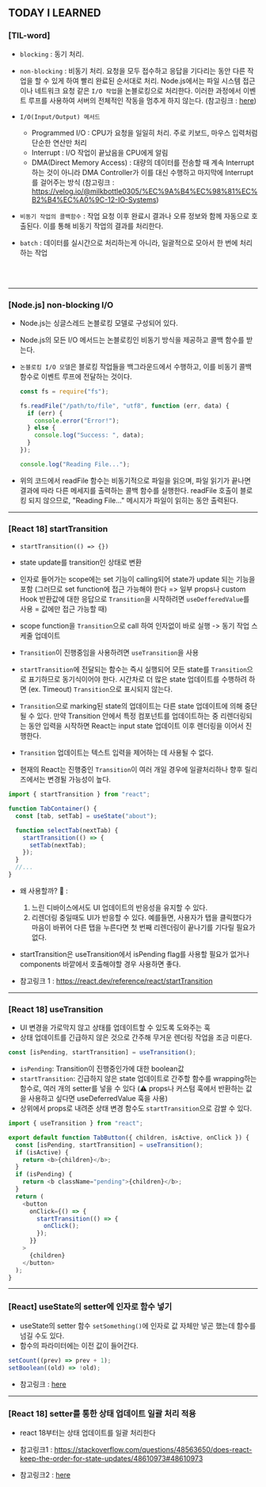 ## TODAY I LEARNED

### [TIL-word]

- `blocking` : 동기 처리.

- `non-blocking` : 비동기 처리. 요청을 모두 접수하고 응답을 기다리는 동안 다른 작업을 할 수 있게 하여 빨리 완료된 순서대로 처리. Node.js에서는 파일 시스템 접근이나 네트워크 요청 같은 `I/O 작업`을 논블로킹으로 처리한다. 이러한 과정에서 이벤트 루프를 사용하여 서버의 전체적인 작동을 멈추게 하지 않는다. (참고링크 : [here](https://velog.io/@newsilver1028/Node.js-study-3%EC%A3%BC%EC%B0%A8-%EB%B9%84%EB%8F%99%EA%B8%B0-non-blocking-IO-single-thread-%EC%BD%9C%EC%8A%A4%ED%83%9D-%EC%9D%B4%EB%B2%A4%ED%8A%B8-%EB%A3%A8%ED%94%84-%EB%A9%94%EC%84%B8%EC%A7%80-%ED%81%90))

- `I/O(Input/Output) 메서드`
  - Programmed I/O : CPU가 요청을 일일히 처리. 주로 키보드, 마우스 입력처럼 단순한 연산만 처리
  - Interrupt : I/O 작업이 끝났음을 CPU에게 알림
  - DMA(Direct Memory Access) : 대량의 데이터를 전송할 때 계속 Interrupt하는 것이 아니라 DMA Controller가 이를 대신 수행하고 마지막에 Interrupt를 걸어주는 방식 (참고링크 : https://velog.io/@milkbottle0305/%EC%9A%B4%EC%98%81%EC%B2%B4%EC%A0%9C-12-IO-Systems)
- `비동기 작업의 콜백함수` : 작업 요청 이후 완료시 결과나 오류 정보와 함께 자동으로 호출된다. 이를 통해 비동기 작업의 결과를 처리한다.

- `batch` : 데이터를 실시간으로 처리하는게 아니라, 일괄적으로 모아서 한 번에 처리하는 작업

</br></br>

---

### [Node.js] non-blocking I/O

- Node.js는 싱글스레드 논블로킹 모델로 구성되어 있다.
- Node.js의 모든 I/O 메서드는 논블로킹인 비동기 방식을 제공하고 콜백 함수를 받는다.
- `논블로킹 I/O 모델`은 블로킹 작업들을 백그라운드에서 수행하고, 이를 비동기 콜백함수로 이벤트 루프에 전달하는 것이다.

  ```javascript
  const fs = require("fs");

  fs.readFile("/path/to/file", "utf8", function (err, data) {
    if (err) {
      console.error("Error!");
    } else {
      console.log("Success: ", data);
    }
  });

  console.log("Reading File...");
  ```

- 위의 코드에서 readFile 함수는 비동기적으로 파일을 읽으며, 파일 읽기가 끝나면 결과에 따라 다른 메세지를 출력하는 콜백 함수를 실행한다. readFile 호출이 블로킹 되지 않으므로, "Reading File..." 메시지가 파일이 읽히는 동안 출력된다.

---

### [React 18] startTransition

- `startTransition(() => {})`

- state update를 transition인 상태로 변환

- 인자로 들어가는 scope에는 set 기능이 calling되어 state가 update 되는 기능을 포함 (그러므로 set function에 접근 가능해야 한다 => 일부 props나 custom Hook 반환값에 대한 응답으로 `Transition`을 시작하려면 `useDefferedValue`를 사용 = 값에만 접근 가능할 때)

- scope function을 `Transition`으로 call 하여 인자없이 바로 실행 -> 동기 작업 스케줄 업데이트

- `Transition`이 진행중임을 사용하려면 `useTransition`을 사용

- `startTransition`에 전달되는 함수는 즉시 실행되어 모든 state를 `Transition`으로 표기하므로 동기식이어야 한다. 시간차로 더 많은 state 업데이트를 수행하려 하면 (ex. Timeout) `Transition`으로 표시되지 않는다.

- `Transition`으로 marking된 state의 업데이트는 다른 state 업데이트에 의해 중단될 수 있다. 만약 Transition 안에서 특정 컴포넌트를 업데이트하는 중 리렌더링되는 동안 입력을 시작하면 React는 input state 업데이트 이후 렌더링을 이어서 진행한다.

- `Transition` 업데이트는 텍스트 입력을 제어하는 데 사용될 수 없다.

- 현재의 React는 진행중인 `Transition`이 여러 개일 경우에 일괄처리하나 향후 릴리즈에서는 변경될 가능성이 높다.

```javascript
import { startTransition } from "react";

function TabContainer() {
  const [tab, setTab] = useState("about");

  function selectTab(nextTab) {
    startTransition(() => {
      setTab(nextTab);
    });
  }
  //...
}
```

- 왜 사용할까? 🤔 :

  1. 느린 디바이스에서도 UI 업데이트의 반응성을 유지할 수 있다.
  2. 리렌더링 중일때도 UI가 반응할 수 있다. 예를들면, 사용자가 탭을 클릭했다가 마음이 바뀌어 다른 탭을 누른다면 첫 번째 리렌더링이 끝나기를 기다릴 필요가 없다.

- startTransition은 useTransition에서 isPending flag를 사용할 필요가 없거나 components 바깥에서 호출해야할 경우 사용하면 좋다.

- 참고링크 1 : https://react.dev/reference/react/startTransition

---

### [React 18] useTransition

- UI 변경을 가로막지 않고 상태를 업데이트할 수 있도록 도와주는 훅
- 상태 업데이트를 긴급하지 않은 것으로 간주해 무거운 렌더링 작업을 조금 미룬다.

```javascript
const [isPending, startTransition] = useTransition();
```

- `isPending`: Transition이 진행중인가에 대한 boolean값
- `startTransition`: 긴급하지 않은 state 업데이트로 간주할 함수를 wrapping하는 함수로, 여러 개의 setter를 넣을 수 있다 (⚠️ props나 커스텀 훅에서 반환하는 값을 사용하고 싶다면 useDeferredValue 훅을 사용)
- 상위에서 props로 내려준 상태 변경 함수도 `startTransition`으로 감쌀 수 있다.

```javascript
import { useTransition } from "react";

export default function TabButton({ children, isActive, onClick }) {
  const [isPending, startTransition] = useTransition();
  if (isActive) {
    return <b>{children}</b>;
  }
  if (isPending) {
    return <b className="pending">{children}</b>;
  }
  return (
    <button
      onClick={() => {
        startTransition(() => {
          onClick();
        });
      }}
    >
      {children}
    </button>
  );
}
```

---

### [React] useState의 setter에 인자로 함수 넣기

- useState의 setter 함수 `setSomething()`에 인자로 값 자체만 넣곤 했는데 함수를 넘길 수도 있다.
- 함수의 파라미터에는 이전 값이 들어간다.

```javascript
setCount((prev) => prev + 1);
setBoolean((old) => !old);
```

- 참고링크 : [here](https://velog.io/@jhyun_k/React-useState-%EC%97%90%EC%84%9C-setter-%ED%95%A8%EC%88%98%EC%97%90-%ED%8C%8C%EB%9D%BC%EB%AF%B8%ED%84%B0%EB%A5%BC-%EB%84%A3%EC%96%B4%EC%84%9C-%EC%82%AC%EC%9A%A9%ED%95%98%EA%B8%B0)

---

### [React 18] setter를 통한 상태 업데이트 일괄 처리 적용

- react 18부터는 상태 업데이트를 일괄 처리한다

- 참고링크1 : https://stackoverflow.com/questions/48563650/does-react-keep-the-order-for-state-updates/48610973#48610973
- 참고링크2 : [here](https://velog.io/@semnil5202/useState%EC%9D%98-setter%EB%8A%94-%EC%99%9C-%EB%B9%84%EB%8F%99%EA%B8%B0%EC%A0%81%EC%9C%BC%EB%A1%9C-%EB%8F%99%EC%9E%91%ED%95%A0%EA%B9%8C)
